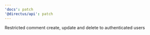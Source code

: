 ```yaml
---
'docs': patch
'@directus/api': patch
---
```


Restricted comment create, update and delete to authenticated users
